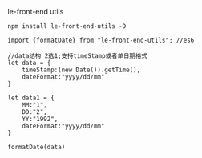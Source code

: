 le-front-end utils

`npm install le-front-end-utils -D`

```
import {formatDate} from "le-front-end-utils"; //es6

//data结构 2选1;支持timeStamp或者单日期格式
let data = {
    timeStamp:(new Date()).getTime(),
    dateFormat:"yyyy/dd/mm"
}

let data1 = {
    MM:"1",
    DD:"2",
    YY:"1992",
    dateFormat:"yyyy/dd/mm"
}

formatDate(data)

```
